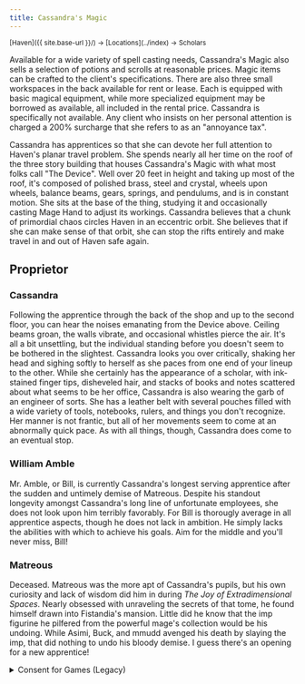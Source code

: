 ```yaml
---
title: Cassandra's Magic
---
```


<span style="font-size:smaller;">
  [Haven]({{ site.base-url }}/) -> [Locations](../index) -> Scholars
</span>

Available for a wide variety of spell casting needs, Cassandra's Magic also sells a selection of potions and scrolls at reasonable prices.  Magic items can be crafted to the client's specifications.  There are also three small workspaces in the back available for rent or lease.  Each is equipped with basic magical equipment, while more specialized equipment may be borrowed as available, all included in the rental price.  Cassandra is specifically not available.  Any client who insists on her personal attention is charged a 200% surcharge that she refers to as an "annoyance tax".

Cassandra has apprentices so that she can devote her full attention to Haven's planar travel problem.  She spends nearly all her time on the roof of the three story building that houses Cassandra's Magic with what most folks call "The Device".  Well over 20 feet in height and taking up most of the roof, it's composed of polished brass, steel and crystal, wheels upon wheels, balance beams, gears, springs, and pendulums, and is in constant motion.  She sits at the base of the thing, studying it and occasionally casting Mage Hand to adjust its workings.  Cassandra believes that a chunk of primordial chaos circles Haven in an eccentric orbit.  She believes that if she can make sense of that orbit, she can stop the rifts entirely and make travel in and out of Haven safe again.

## Proprietor

### Cassandra

Following the apprentice through the back of the shop and up to the second floor, you can hear the noises emanating from the Device above.  Ceiling beams groan, the walls vibrate, and occasional whistles pierce the air.  It's all a bit unsettling, but the individual standing before you doesn't seem to be bothered in the slightest.  Cassandra looks you over critically, shaking her head and sighing softly to herself as she paces from one end of your lineup to the other.  While she certainly has the appearance of a scholar, with ink-stained finger tips, disheveled hair, and stacks of books and notes scattered about what seems to be her office, Cassandra is also wearing the garb of an engineer of sorts.  She has a leather belt with several pouches filled with a wide variety of tools, notebooks, rulers, and things you don't recognize.  Her manner is not frantic, but all of her movements seem to come at an abnormally quick pace.  As with all things, though, Cassandra does come to an eventual stop.

### William Amble

Mr. Amble, or Bill, is currently Cassandra's longest serving apprentice after the sudden and untimely demise of Matreous.  Despite his standout longevity amongst Cassandra's long line of unfortunate employees, she does not look upon him terribly favorably.  For Bill is thorougly average in all apprentice aspects, though he does not lack in ambition.  He simply lacks the abilities with which to achieve his goals.  Aim for the middle and you'll never miss, Bill!

### Matreous

Deceased.  Matreous was the more apt of Cassandra's pupils, but his own curiosity and lack of wisdom did him in during *The Joy of Extradimensional Spaces*.  Nearly obsessed with unraveling the secrets of that tome, he found himself drawn into Fistandia's mansion.  Little did he know that the imp figurine he pilfered from the powerful mage's collection would be his undoing.  While Asimi, Buck, and mmudd avenged his death by slaying the imp, that did nothing to undo his bloody demise.  I guess there's an opening for a new apprentice!

<details>
<summary>Consent for Games (Legacy)</summary>

## Consent for Games

(**x** indicates an item that PCs might encounter in this location)

### Real Life Issues Used as Fantasy

| [x] Genocide | [&nbsp; ] Sexual Assault | [&nbsp; ] Police Oppression |
| [&nbsp; ] Racism | [&nbsp; ] Religious Intolerance | [&nbsp; ] Homelessness |
| [x] Sexism | [x] Pregnancy and Abortion | [x] Natural Disasters |
| [x] Homophobia | [x]Government Corruption | |

### Romance

|                                      | References | Romantic Gestures | PDAs* |
| ---                                  | :-:        | :-:               | :-:   |
| Opposite (or very different) Genders | [x]        | [x]               | [x]   |
| Same (or very similar) Genders       | [x]        | [x]               | [x]   |
| Humanoid and Sentient Non-Humanoid   | [x]        | [x]               | [x]   |
                                              
\* - Public Displays of Affection

### Other Activities

| [x] Gambling | [x] Drinking Alcohol | [&nbsp; ] Use of Illicit Drugs | [x] Casual Sex |

### Triggers

| [&nbsp; ] Insects | [&nbsp; ] Harm to Children | [&nbsp; ] Cancer/Disease | [&nbsp; ] Filth  |
| [&nbsp; ] Blood   | [&nbsp; ] Harm to Animals  | [&nbsp; ] Terrorism      | [&nbsp; ] Famine |
| [&nbsp; ] Gore    | [&nbsp; ] Torture          | [&nbsp; ] Cannibalism    |                  |

</details>
